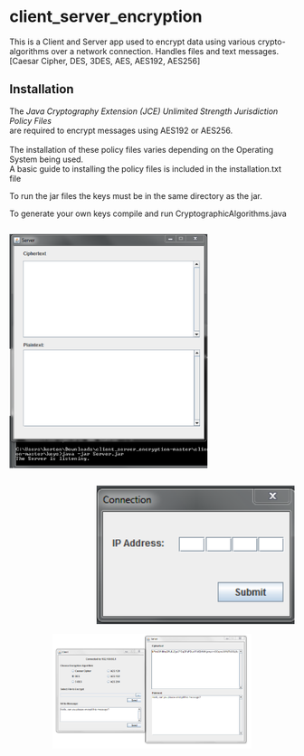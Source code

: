# client_server_encryption
<p>This is a Client and Server app used to encrypt data using various crypto-algorithms
over a network connection. Handles files and text messages.
[Caesar Cipher, DES, 3DES, AES, AES192, AES256]</p>

## Installation 
<p>The <i>Java Cryptography Extension (JCE) Unlimited Strength Jurisdiction Policy Files</i><br>
   are required to encrypt messages using AES192 or AES256.<br><br>
   The installation of these policy files varies depending on the Operating System being used.<br> 
   A basic guide to installing the policy files is included in the installation.txt file</p>

<p>To run the jar files the keys must be in the same directory as the jar.</p>
<p>To generate your own keys compile and run CryptographicAlgorithms.java</p>

<p align="center" style="display:inline-block; float:left;">
  <img src="/img/server_listen.PNG" width="350"/>
</p>
<p align="center" style="display:inline-block; float:right;">
  <img src="/img/enter_ip.PNG" width="350"/>
</p>
<p align="center">
  <img src="/img/encrypt_send.PNG" width="350"/>
</p>

